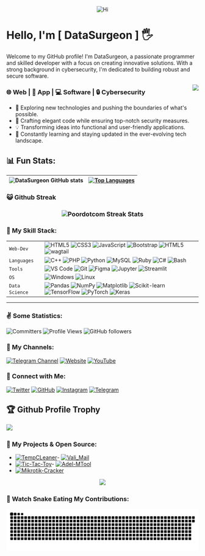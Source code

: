 <p align="center">
  <img src="https://emojis.slackmojis.com/emojis/images/1588866973/8934/hellokittydance.gif?1588866973" alt="Hi" width="42" />
</p>

# Hello, I'm [ DataSurgeon ] :raised_hand_with_fingers_splayed:

Welcome to my GitHub profile! I'm DataSurgeon, a passionate programmer and skilled developer with a focus on creating innovative solutions. With a strong background in cybersecurity, I'm dedicated to building robust and secure software.

<img align="right" height="150" src="https://i.imgflip.com/65efzo.gif"  />

### 🌐 Web | 📱 App | 💻 Software | 🔒 Cybersecurity
- 🔭 Exploring new technologies and pushing the boundaries of what's possible.
- 🧠 Crafting elegant code while ensuring top-notch security measures.
- 💡 Transforming ideas into functional and user-friendly applications.
- 🌟 Constantly learning and staying updated in the ever-evolving tech landscape.


## 📊 Fun Stats:
| ![DataSurgeon GitHub stats](https://github-readme-stats.vercel.app/api?username=Poordotcom&hide_title=false&hide_rank=false&show_icons=true&include_all_commits=true&count_private=true&disable_animations=false&theme=dark&locale=en&hide_border=true&custom_title=My%20Stats&bg_color=00000000) | [![Top Languages](https://github-readme-stats.vercel.app/api/top-langs?username=Poordotcom&locale=en&hide_title=true&layout=compact&card_width=400&langs_count=5&theme=dark&hide_border=true&bg_color=00000000)](https://github.com/Poordotcom)  |
|---|---|

### 😺 Github Streak 
<h3 align="center">
  <img align="center" src="https://streak-stats.demolab.com?user=Poordotcom&locale=en&mode=daily&theme=dark&hide_border=false&border_radius=5&&bg_color=00000000" alt="Poordotcom Streak Stats"/>
</h3>

### 🍁 My Skill Stack:
|               |           |
|       ---     |    ---    |
| `Web-Dev`     | ![HTML5](https://img.shields.io/badge/-HTML5-CC2400?style=for-the-badge&logo=html5&logoColor=white) ![CSS3](https://img.shields.io/badge/-CSS3-E24800?style=for-the-badge&logo=css3) ![JavaScript](https://img.shields.io/badge/-JavaScript-FE7601?style=for-the-badge&logo=javascript) ![Bootstrap](https://img.shields.io/badge/bootstrap-FE9A00?style=for-the-badge&logo=bootstrap&logoColor=white) ![HTML5](https://img.shields.io/badge/django-092E20?style=for-the-badge&logo=django&logoColor=white) ![wagtail](https://img.shields.io/badge/wagtail-FFB83F?style=for-the-badge&logo=wagtail&logoColor=white)|
| `Languages`   | ![C++](https://img.shields.io/badge/-C++-034D9A?style=for-the-badge&logo=c%2B%2B) ![PHP](https://img.shields.io/badge/php-777BB4?style=for-the-badge&logo=php&logoColor=white) ![Python](https://img.shields.io/badge/-Python-1F65AC?style=for-the-badge&logo=Python&logoColor=white) ![MySQL](https://img.shields.io/badge/-MySQL-307BBD?style=for-the-badge&logo=mysql&logoColor=white) ![Ruby](https://img.shields.io/badge/ruby-CC342D?style=for-the-badge&logo=ruby&logoColor=white) ![C#](https://img.shields.io/badge/c%23-239120?style=for-the-badge&logo=c-sharp&logoColor=white) ![Bash](https://img.shields.io/badge/-Bash-4EAA25?style=for-the-badge&logo=gnu-bash&logoColor=white)|
| `Tools`       | ![VS Code](https://img.shields.io/badge/Visual_Studio_Code-5D1A60?style=for-the-badge&logo=visual%20studio%20code&logoColor=white) ![Git](https://img.shields.io/badge/Git-682181?style=for-the-badge&logo=git&logoColor=white) ![Figma](https://img.shields.io/badge/figma-%23F24E1E.svg?style=for-the-badge&logo=figma&logoColor=white) ![Jupyter](https://img.shields.io/badge/Jupyter-F37626?style=for-the-badge&logo=Jupyter&logoColor=white) ![Streamlit](https://img.shields.io/badge/Streamlit-FF4B4B?style=for-the-badge&logo=streamlit&logoColor=white)|
| `OS`       | ![Windows](https://img.shields.io/badge/Windows-0078D6?style=for-the-badge&logo=windows&logoColor=white) ![Linux](https://img.shields.io/badge/Linux-FCC624?style=for-the-badge&logo=linux&logoColor=black)|
| `Data Science` | ![Pandas](https://img.shields.io/badge/Pandas-150458?style=for-the-badge&logo=pandas&logoColor=white) ![NumPy](https://img.shields.io/badge/Numpy-013243?style=for-the-badge&logo=numpy&logoColor=white) ![Matplotlib](https://img.shields.io/badge/Matplotlib-013243?style=for-the-badge&logo=matplotlib&logoColor=white) ![Scikit-learn](https://img.shields.io/badge/Scikitlearn-F7931E?style=for-the-badge&logo=scikit-learn&logoColor=white) ![TensorFlow](https://img.shields.io/badge/TensorFlow-FF6F00?style=for-the-badge&logo=TensorFlow&logoColor=white) ![PyTorch](https://img.shields.io/badge/PyTorch-EE4C2C?style=for-the-badge&logo=PyTorch&logoColor=white) ![Keras](https://img.shields.io/badge/Keras-D00000?style=for-the-badge&logo=Keras&logoColor=white)|

___  

### ✌️ Some Statistics:
![Committers](https://user-badge.committers.top/yemen/Poordotcom.svg)
![Profile Views](https://komarev.com/ghpvc/?username=Poordotcom&color=blue&style=flat-square)
![GitHub followers](https://img.shields.io/github/followers/Poordotcom?style=social)

### 🙌 My Channels:
[![Telegram Channel](https://img.shields.io/badge/Telegram-2CA5E0?style=for-the-badge&logo=telegram&logoColor=white)](https://t.me/LinuxArabe)
[![Website](https://img.shields.io/badge/Website-4285F4?style=for-the-badge&logo=google-chrome&logoColor=white)](http://www.cyber1101.com)
[![YouTube](https://img.shields.io/badge/YouTube-FF0000?style=for-the-badge&logo=youtube&logoColor=white)](https://www.youtube.com/c/DrDataYE)

### 🤝 Connect with Me:
[![Twitter](https://img.shields.io/badge/Twitter-1DA1F2?style=for-the-badge&logo=twitter&logoColor=white)](https://twitter.com/DrDataYE)
[![GitHub](https://img.shields.io/badge/GitHub-100000?style=for-the-badge&logo=github&logoColor=white)](https://github.com/Poordotcom)
[![Instagram](https://img.shields.io/badge/Instagram-E4405F?style=for-the-badge&logo=instagram&logoColor=white)](https://www.instagram.com/DrDataYE)
[![Telegram](https://img.shields.io/badge/Telegram-2CA5E0?style=for-the-badge&logo=telegram&logoColor=white)](https://t.me/DrDataYE)

<h2>🏆 Github Profile Trophy</h2>
<a href="https://github.com/ryo-ma/github-profile-trophy">
  <img height="180" src="https://github-profile-trophy.vercel.app/?username=Poordotcom&column=8&theme=algolia&no-frame=true"/>
</a>

### 📂 My Projects & Open Source:

- [![TempCLeaner](https://github-readme-stats.vercel.app/api/pin/?username=Poordotcom&repo=TempCLeaner&theme=dark&hide_border=true&bg_color=00000000)](https://github.com/Poordotcom/TempCLeaner)- [![Vali_Mail](https://github-readme-stats.vercel.app/api/pin/?username=Poordotcom&repo=Vali_Mail&theme=dark&hide_border=true&bg_color=00000000)](https://github.com/Poordotcom/Vali_Mail)
- [![Tic-Tac-Toy](https://github-readme-stats.vercel.app/api/pin/?username=Poordotcom&repo=Tic-Tac-Toy&theme=dark&hide_border=true&bg_color=00000000)](https://github.com/Poordotcom/Tic-Tac-Toy)- [![Adel-MTool](https://github-readme-stats.vercel.app/api/pin/?username=Poordotcom&repo=Adel-MTool&theme=dark&hide_border=true&bg_color=00000000)](https://github.com/Poordotcom/Adel-MTool)
- [![Mikrotik-Cracker](https://github-readme-stats.vercel.app/api/pin/?username=Poordotcom&repo=Mikrotik-Cracker&theme=dark&hide_border=true&bg_color=00000000)](https://github.com/Poordotcom/Mikrotik-Cracker)


<div align="center">
  <img src="https://profile-counter.glitch.me/Poordotcom/count.svg?"  />
</div>

### 🐍 Watch Snake Eating My Contributions:
![snake svg](https://github.com/shadowYEM/shadowYEM/blob/e8128c67d6f1dc57c5e98bfcc1d894a9d10d1129/github-user-contribution.svg)
